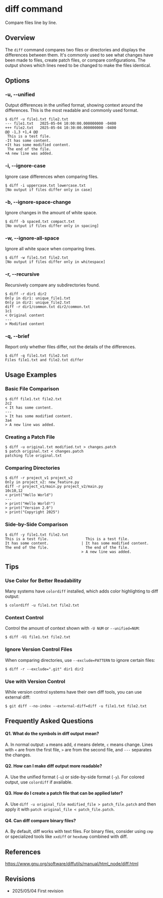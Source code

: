 # diff command

Compare files line by line.

## Overview

The `diff` command compares two files or directories and displays the differences between them. It's commonly used to see what changes have been made to files, create patch files, or compare configurations. The output shows which lines need to be changed to make the files identical.

## Options

### **-u, --unified**

Output differences in the unified format, showing context around the differences. This is the most readable and commonly used format.

```console
$ diff -u file1.txt file2.txt
--- file1.txt	2025-05-04 10:00:00.000000000 -0400
+++ file2.txt	2025-05-04 10:30:00.000000000 -0400
@@ -1,3 +1,4 @@
 This is a test file.
-It has some content.
+It has some modified content.
 The end of the file.
+A new line was added.
```

### **-i, --ignore-case**

Ignore case differences when comparing files.

```console
$ diff -i uppercase.txt lowercase.txt
[No output if files differ only in case]
```

### **-b, --ignore-space-change**

Ignore changes in the amount of white space.

```console
$ diff -b spaced.txt compact.txt
[No output if files differ only in spacing]
```

### **-w, --ignore-all-space**

Ignore all white space when comparing lines.

```console
$ diff -w file1.txt file2.txt
[No output if files differ only in whitespace]
```

### **-r, --recursive**

Recursively compare any subdirectories found.

```console
$ diff -r dir1 dir2
Only in dir1: unique_file1.txt
Only in dir2: unique_file2.txt
diff -r dir1/common.txt dir2/common.txt
1c1
< Original content
---
> Modified content
```

### **-q, --brief**

Report only whether files differ, not the details of the differences.

```console
$ diff -q file1.txt file2.txt
Files file1.txt and file2.txt differ
```

## Usage Examples

### Basic File Comparison

```console
$ diff file1.txt file2.txt
2c2
< It has some content.
---
> It has some modified content.
3a4
> A new line was added.
```

### Creating a Patch File

```console
$ diff -u original.txt modified.txt > changes.patch
$ patch original.txt < changes.patch
patching file original.txt
```

### Comparing Directories

```console
$ diff -r project_v1 project_v2
Only in project_v2: new_feature.py
diff -r project_v1/main.py project_v2/main.py
10c10,12
< print("Hello World")
---
> print("Hello World!")
> print("Version 2.0")
> print("Copyright 2025")
```

### Side-by-Side Comparison

```console
$ diff -y file1.txt file2.txt
This is a test file.                 This is a test file.
It has some content.               | It has some modified content.
The end of the file.                 The end of the file.
                                   > A new line was added.
```

## Tips

### Use Color for Better Readability

Many systems have `colordiff` installed, which adds color highlighting to diff output:

```console
$ colordiff -u file1.txt file2.txt
```

### Context Control

Control the amount of context shown with `-U NUM` or `--unified=NUM`:

```console
$ diff -U1 file1.txt file2.txt
```

### Ignore Version Control Files

When comparing directories, use `--exclude=PATTERN` to ignore certain files:

```console
$ diff -r --exclude=".git" dir1 dir2
```

### Use with Version Control

While version control systems have their own diff tools, you can use external diff:

```console
$ git diff --no-index --external-diff=diff -u file1.txt file2.txt
```

## Frequently Asked Questions

#### Q1. What do the symbols in diff output mean?
A. In normal output: `a` means add, `d` means delete, `c` means change. Lines with `<` are from the first file, `>` are from the second file, and `---` separates the changes.

#### Q2. How can I make diff output more readable?
A. Use the unified format (`-u`) or side-by-side format (`-y`). For colored output, use `colordiff` if available.

#### Q3. How do I create a patch file that can be applied later?
A. Use `diff -u original_file modified_file > patch_file.patch` and then apply it with `patch original_file < patch_file.patch`.

#### Q4. Can diff compare binary files?
A. By default, diff works with text files. For binary files, consider using `cmp` or specialized tools like `xxdiff` or `hexdump` combined with diff.

## References

https://www.gnu.org/software/diffutils/manual/html_node/diff.html

## Revisions

- 2025/05/04 First revision